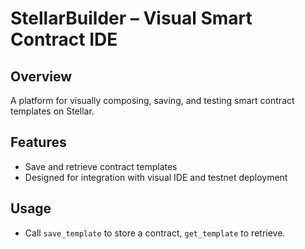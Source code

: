 # StellarBuilder – Visual Smart Contract IDE

## Overview
A platform for visually composing, saving, and testing smart contract templates on Stellar.

## Features
- Save and retrieve contract templates
- Designed for integration with visual IDE and testnet deployment

## Usage
- Call `save_template` to store a contract, `get_template` to retrieve.

